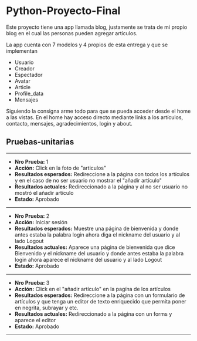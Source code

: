 # Python-Proyecto-Final
Este proyecto tiene una app llamada blog, justamente se trata de mi propio blog en el cual las personas pueden agregar artículos.

La app cuenta con 7 modelos y 4 propios de esta entrega y que se implementan
* Usuario 
* Creador
* Espectador
* Avatar
* Article
* Profile_data
* Mensajes

Siguiendo la consigna arme todo para que se pueda acceder desde el home a las vistas. 
En el home hay acceso directo mediante links a los artículos, contacto, mensajes, agradecimientos, login y about.


**Pruebas-unitarias**
---------------------------------------
---------------------------------------

* **Nro Prueba:** 1
* **Acción:** Click en la foto de "articulos"
* **Resultados esperados:** Redireccione a la página con todos los artículos y en el caso de no ser usuario no mostrar el "añadir artículo"
* **Resultados actuales:** Redireccionado a la página y al no ser usuario no mostró el añadir artículo
* **Estado:** Aprobado
_____________________________________________________

* **Nro Prueba:** 2
* **Acción:** Iniciar sesión
* **Resultados esperados:** Muestre una página de bienvenida y donde antes estaba la palabra login ahora diga el nickname del usuario y al lado Logout
* **Resultados actuales:** Aparece una página de bienvenida que dice Bienvenido y el nickname del usuario y donde antes estaba la palabra login ahora aparece el nickname del usuario y al lado Logout
* **Estado:** Aprobado
_____________________________________________________

* **Nro Prueba:** 3
* **Acción:** Click en el "añadir artículo" en la pagína de los artículos
* **Resultados esperados:** Redireccione a la página con un formulario de artículos y que tenga un editor de texto enriquecido que permita poner en negrita, subrayar y etc.
* **Resultados actuales:** Redireccionado a la página con un forms y aparece el editor 
* **Estado:** Aprobado
_____________________________________________________
